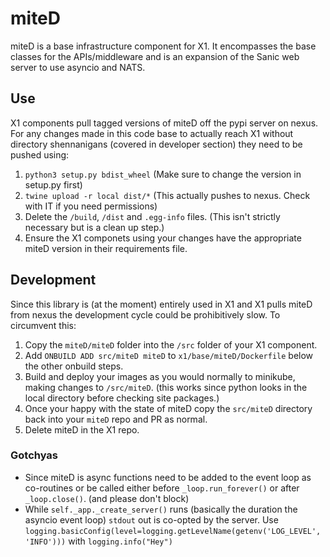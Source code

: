 # miteD
miteD is a base infrastructure component for X1. It encompasses the base classes for the APIs/middleware and is an expansion of 
the Sanic web server to use asyncio and NATS.

## Use
X1 components pull tagged versions of miteD off the pypi server on nexus. For any changes made in this code base to actually reach X1 
without directory shennanigans (covered in developer section) they need to be pushed using:

1. `python3 setup.py bdist_wheel` (Make sure to change the version in setup.py first)
2.  `twine upload -r local dist/*` (This actually pushes to nexus. Check with IT if you need permissions)
3. Delete the `/build`, `/dist` and `.egg-info` files. (This isn't strictly necessary but is a clean up step.)
4. Ensure the X1 componets using your changes have the appropriate miteD version in their requirements file.

## Development
Since this library is (at the moment) entirely used in X1 and X1 pulls miteD from nexus the development cycle could be 
prohibitively slow. To circumvent this:
 1. Copy the `miteD/miteD` folder into the `/src` folder of your X1 component.
 2. Add `ONBUILD ADD src/miteD miteD` to `x1/base/miteD/Dockerfile` below the other onbuild steps.
 3. Build and deploy your images as you would normally to minikube, making changes to `/src/miteD`.
    (this works since python looks in the local directory before checking site packages.)
 4. Once your happy with the state of miteD copy the `src/miteD` directory back into your `miteD` repo and PR as normal.
 5. Delete miteD in the X1 repo.
 
### Gotchyas
 - Since miteD is async functions need to be added to the event loop as co-routines or be called either before 
 `_loop.run_forever()` or after `_loop.close()`. (and please don't block)
 - While `self._app._create_server()` runs (basically the duration the asyncio event loop) `stdout` out is co-opted by the server.
 Use `logging.basicConfig(level=logging.getLevelName(getenv('LOG_LEVEL', 'INFO')))` with `logging.info("Hey")`
